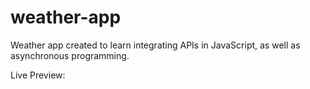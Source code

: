 # weather-app

Weather app created to learn integrating APIs in JavaScript, as well as asynchronous programming.

Live Preview: 
